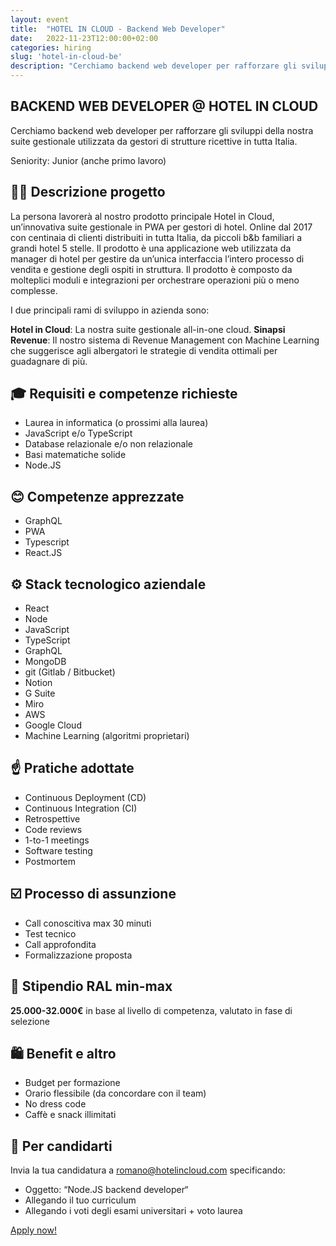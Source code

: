 ```yaml
---
layout: event
title:  "HOTEL IN CLOUD - Backend Web Developer"
date:   2022-11-23T12:00:00+02:00
categories: hiring
slug: 'hotel-in-cloud-be'
description: "Cerchiamo backend web developer per rafforzare gli sviluppi della nostra suite gestionale utilizzata da gestori di strutture ricettive in tutta Italia. Seniority: Junior (anche primo lavoro)"
---
```


## BACKEND WEB DEVELOPER @ HOTEL IN CLOUD

Cerchiamo backend web developer per rafforzare gli sviluppi della nostra suite gestionale utilizzata da gestori di strutture ricettive in tutta Italia.

Seniority: Junior (anche primo lavoro)

## 🧑‍💻 Descrizione progetto
La persona lavorerà al nostro prodotto principale Hotel in Cloud, un’innovativa suite gestionale in PWA per gestori di hotel.
Online dal 2017 con centinaia di clienti distribuiti in tutta Italia, da piccoli b&b familiari a grandi hotel 5 stelle.
Il prodotto è una applicazione web utilizzata da manager di hotel per gestire da un’unica interfaccia l’intero processo di vendita e gestione degli ospiti in struttura. Il prodotto è composto da molteplici moduli e integrazioni per orchestrare operazioni più o meno complesse.

I due principali rami di sviluppo in azienda sono:

**Hotel in Cloud**: La nostra suite gestionale all-in-one cloud.
**Sinapsi Revenue**: Il nostro sistema di Revenue Management con Machine Learning che suggerisce agli albergatori le strategie di vendita ottimali per guadagnare di più.

## 🎓 Requisiti e competenze richieste
- Laurea in informatica (o prossimi alla laurea)
- JavaScript e/o TypeScript
- Database relazionale e/o non relazionale
- Basi matematiche solide
- Node.JS

## 😊 Competenze apprezzate
- GraphQL
- PWA
- Typescript
- React.JS

## ⚙️ Stack tecnologico aziendale
- React
- Node
- JavaScript
- TypeScript
- GraphQL
- MongoDB
- git (Gitlab / Bitbucket)
- Notion
- G Suite
- Miro
- AWS
- Google Cloud
- Machine Learning (algoritmi proprietari)

## ☝️ Pratiche adottate
- Continuous Deployment (CD)
- Continuous Integration (CI)
- Retrospettive
- Code reviews
- 1-to-1 meetings
- Software testing
- Postmortem

## ☑️ Processo di assunzione
- Call conoscitiva max 30 minuti
- Test tecnico
- Call approfondita
- Formalizzazione proposta

## 🫰 Stipendio RAL min-max
**25.000-32.000€** in base al livello di competenza, valutato in fase di selezione

## 🛍️ Benefit e altro
- Budget per formazione
- Orario flessibile (da concordare con il team)
- No dress code
- Caffè e snack illimitati

## 📧 Per candidarti
Invia la tua candidatura a [romano@hotelincloud.com](mailto:romano@hotelincloud.com) specificando:

- Oggetto: “Node.JS backend developer“
- Allegando il tuo curriculum
- Allegando i voti degli esami universitari + voto laurea

<a class="btn btn-primary text-white btn-lg mt-3" target="_blank" href="mailto:romano@hotelincloud.com">Apply now!</a>